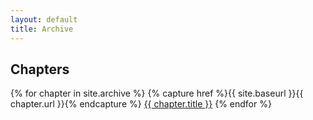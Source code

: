 ```yaml
---
layout: default
title: Archive
---
```


## Chapters

{% for chapter in site.archive %}
    {% capture href %}{{ site.baseurl }}{{ chapter.url }}{% endcapture %}
    [{{ chapter.title }}](href)
{% endfor %}

